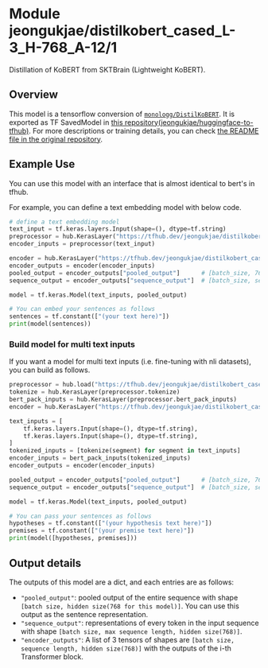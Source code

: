 # Module jeongukjae/distilkobert_cased_L-3_H-768_A-12/1

<!-- asset-path: https://storage.googleapis.com/jeongukjae-tf-models/distilkobert/distilkobert_cased_L-3_H-768_A-12.tar.gz -->
<!-- network-architecture: transformer -->
<!-- task: text-embedding -->
<!-- fine-tunable: true -->
<!-- format: saved_model_2 -->
<!-- language: ko -->

Distillation of KoBERT from SKTBrain (Lightweight KoBERT).

## Overview

This model is a tensorflow conversion of [`monologg/DistilKoBERT`](https://github.com/monologg/DistilKoBERT). It is exported as TF SavedModel in [this repository(jeongukjae/huggingface-to-tfhub)](https://github.com/jeongukjae/huggingface-to-tfhub). For more descriptions or training details, you can check [the README file in the original repository](https://github.com/monologg/DistilKoBERT/blob/master/README.md).

## Example Use

You can use this model with an interface that is almost identical to bert's in tfhub.

For example, you can define a text embedding model with below code.

```python
# define a text embedding model
text_input = tf.keras.layers.Input(shape=(), dtype=tf.string)
preprocessor = hub.KerasLayer("https://tfhub.dev/jeongukjae/distilkobert_cased_preprocess/1")
encoder_inputs = preprocessor(text_input)

encoder = hub.KerasLayer("https://tfhub.dev/jeongukjae/distilkobert_cased_L-3_H-768_A-12/1", trainable=True)
encoder_outputs = encoder(encoder_inputs)
pooled_output = encoder_outputs["pooled_output"]      # [batch_size, 768].
sequence_output = encoder_outputs["sequence_output"]  # [batch_size, seq_length, 768].

model = tf.keras.Model(text_inputs, pooled_output)

# You can embed your sentences as follows
sentences = tf.constant(["(your text here)"])
print(model(sentences))
```

### Build model for multi text inputs

If you want a model for multi text inputs (i.e. fine-tuning with nli datasets), you can build as follows.

```python
preprocessor = hub.load("https://tfhub.dev/jeongukjae/distilkobert_cased_preprocess/1")
tokenize = hub.KerasLayer(preprocessor.tokenize)
bert_pack_inputs = hub.KerasLayer(preprocessor.bert_pack_inputs)
encoder = hub.KerasLayer("https://tfhub.dev/jeongukjae/distilkobert_cased_L-3_H-768_A-12/1", trainable=True)

text_inputs = [
    tf.keras.layers.Input(shape=(), dtype=tf.string),
    tf.keras.layers.Input(shape=(), dtype=tf.string),
]
tokenized_inputs = [tokenize(segment) for segment in text_inputs]
encoder_inputs = bert_pack_inputs(tokenized_inputs)
encoder_outputs = encoder(encoder_inputs)

pooled_output = encoder_outputs["pooled_output"]      # [batch_size, 768].
sequence_output = encoder_outputs["sequence_output"]  # [batch_size, seq_length, 768].

model = tf.keras.Model(text_inputs, pooled_output)

# You can pass your sentences as follows
hypotheses = tf.constant(["(your hypothesis text here)"])
premises = tf.constant(["(your premise text here)"])
print(model([hypotheses, premises]))
```

## Output details

The outputs of this model are a dict, and each entries are as follows:

- `"pooled_output"`: pooled output of the entire sequence with shape `[batch size, hidden size(768 for this model)]`. You can use this output as the sentence representation.
- `"sequence_output"`: representations of every token in the input sequence with shape `[batch size, max sequence length, hidden size(768)]`.
- `"encoder_outputs"`: A list of 3 tensors of shapes are `[batch size, sequence length, hidden size(768)]` with the outputs of the i-th Transformer block.
